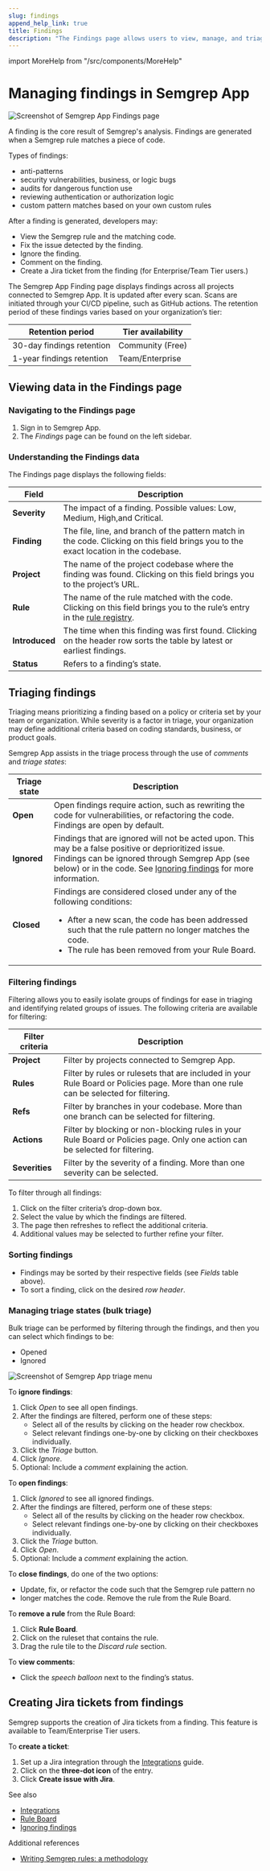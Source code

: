 ```yaml
---
slug: findings 
append_help_link: true
title: Findings 
description: "The Findings page allows users to view, manage, and triage Findings."
---
```


import MoreHelp from "/src/components/MoreHelp"

# Managing findings in Semgrep App


![Screenshot of Semgrep App Findings page ](../img/app-findings-overview.png)<br />

A finding is the core result of Semgrep's analysis. Findings are generated when a Semgrep rule matches a piece of code. 

Types of findings:

* anti-patterns
* security vulnerabilities, business, or logic bugs
* audits for dangerous function use
* reviewing authentication or authorization logic
* custom pattern matches based on your own custom rules


After a finding is generated, developers may:

* View the Semgrep rule and the matching code.
* Fix the issue detected by the finding.
* Ignore the finding.
* Comment on the finding.
* Create a Jira ticket from the finding (for Enterprise/Team Tier users.)


The Semgrep App Finding page displays findings across all projects connected to Semgrep App. It is updated after every scan. Scans are initiated through your CI/CD pipeline, such as GitHub actions. The retention period of these findings varies based on your organization’s tier:

| Retention period | Tier availability |
| ---------------  | ----------------- |
| 30-day findings retention | Community (Free) |
| 1-year findings retention | Team/Enterprise |

## Viewing data in the Findings page

### Navigating to the Findings page

1. Sign in to Semgrep App.
2. The *Findings* page can be found on the left sidebar.

### Understanding the Findings data

The Findings page displays the following fields: 

| Field       | Description | 
| ----------  | ------------ | 
| **Severity**    | The impact of a finding. Possible values: Low, Medium, High,and Critical. |
| **Finding**     | The file, line, and branch of the pattern match in the code. Clicking on this field brings you to the exact location in the codebase. |
| **Project**     | The name of the project codebase where the finding was found. Clicking on this field brings you to the project’s URL. |
| **Rule**        | The name of the rule matched with the code. Clicking on this field brings you to the rule’s entry in the [rule registry](https://semgrep.dev/r). |
| **Introduced**  | The time when this finding was first found. Clicking on the header row sorts the table by latest or earliest findings. |
| **Status**      | Refers to a finding’s state. |

## Triaging findings

Triaging means prioritizing a finding based on a policy or criteria set by your team or organization. While severity is a factor in triage, your organization may define additional criteria based on coding standards, business, or product goals.

Semgrep App assists in the triage process through the use of *comments* and *triage states*:

| Triage state | Description |
| -----------  | ------------ |
| **Open** | Open findings require action, such as rewriting the code for vulnerabilities, or refactoring the code. Findings are open by default. |
| **Ignored** | Findings that are ignored will not be acted upon. This may be a false positive or deprioritized issue. Findings can be ignored through Semgrep App (see below) or in the code. See [Ignoring findings](../ignoring-findings.md) for more information.  |
| **Closed** | Findings are considered closed under any of the following conditions: <ul><li>After a new scan, the code has been addressed such that the rule pattern no longer matches the code.</li><li>The rule has been removed from your Rule Board.</li></ul> |

### Filtering findings

Filtering allows you to easily isolate groups of findings for ease in triaging and identifying related groups of issues. The following criteria are available for filtering:

| Filter criteria | Description |
| -----------  | ------------ |
| **Project** | Filter by projects connected to Semgrep App. |
| **Rules** | Filter by rules or rulesets that are included in your Rule Board or Policies page. More than one rule can be selected for filtering. |
| **Refs** | Filter by branches in your codebase. More than one branch can be selected for filtering. |
| **Actions** | Filter by blocking or non-blocking rules in your Rule Board or Policies page. Only one action can be selected for filtering. |
| **Severities** | Filter by the severity of a finding. More than one severity can be selected. |

To filter through all findings:

1. Click on the filter criteria’s drop-down box.
2. Select the value by which the findings are filtered.
3. The page then refreshes to reflect the additional criteria.
4. Additional values may be selected to further refine your filter.

### Sorting findings

* Findings may be sorted by their respective fields (see *Fields* table above).
* To sort a finding, click on the desired *row header*.

### Managing triage states (bulk triage)

Bulk triage can be performed by filtering through the findings, and then you can select which findings to be: 

* Opened
* Ignored

![Screenshot of Semgrep App triage menu](../img/app-findings-triage.png)<br />

To **ignore findings**:

1. Click *Open* to see all open findings.
2. After the findings are filtered, perform one of these steps: 
    - Select all of the results by clicking on the header row checkbox.
    - Select relevant findings one-by-one by clicking on their checkboxes individually.
3. Click the *Triage* button.
4. Click *Ignore*.
5. Optional: Include a *comment* explaining the action.

To **open findings**:

1. Click *Ignored* to see all ignored findings.
2. After the findings are filtered, perform one of these steps:
    - Select all of the results by clicking on the header row checkbox.
    - Select relevant findings one-by-one by clicking on their checkboxes individually.
3. Click the *Triage* button.
4. Click *Open*.
5. Optional: Include a *comment* explaining the action.

To **close findings**, do one of the two options:

* Update, fix, or refactor the code such that the Semgrep rule pattern no
* longer matches the code. Remove the rule from the Rule Board.

To **remove a rule** from the Rule Board:

1. Click **Rule Board**.
2. Click on the ruleset that contains the rule.
3. Drag the rule tile to the *Discard rule* section.

To **view comments**:

* Click the *speech balloon* next to the finding’s status.

## Creating Jira tickets from findings

Semgrep supports the creation of Jira tickets from a finding. This feature is available to Team/Enterprise Tier users.

To **create a ticket**:

1. Set up a Jira integration through the [Integrations](https://semgrep.dev/docs/semgrep-app/integrations/) guide.
2. Click on the **three-dot icon** of the entry.
3. Click **Create issue with Jira**.

See also

* [Integrations](integrations.md)
* [Rule Board](rule-board.md)
* [Ignoring findings](../ignoring-findings.md)

Additional references

* [Writing Semgrep rules: a methodology](https://r2c.dev/blog/2020/writing-semgrep-rules-a-methodology/)

<MoreHelp />
